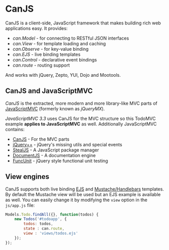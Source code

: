# CanJS

CanJS is a client-side, JavaScript framework that makes building rich web applications easy. It provides:

 - *can.Model* - for connecting to RESTful JSON interfaces
 - *can.View* - for template loading and caching
 - *can.Observe* - for key-value binding
 - *can.EJS* - live binding templates
 - *can.Control* - declarative event bindings
 - *can.route* - routing support

And works with jQuery, Zepto, YUI, Dojo and Mootools.

## CanJS and JavaScriptMVC

*CanJS* is the extracted, more modern and more library-like MVC parts of [JavaScriptMVC](http://javascriptmvc.com)
(formerly known as *jQueryMX*).

*JavaScriptMVC 3.3* uses CanJS for the MVC structure so this TodoMVC example **applies to JavaScriptMVC** as well.
Additionally JavaScriptMVC contains:

- [CanJS](http://canjs.us) - For the MVC parts
- [jQuery++](http://jquerypp.com) - jQuery's missing utils and special events
- [StealJS](http://javascriptmvc.com/docs.html#!stealjs) - A JavaScript package manager
- [DocumentJS](http://javascriptmvc.com/docs.html#!DocumentJS) - A documentation engine
- [FuncUnit](http://funcunit.com) - jQuery style functional unit testing

## View engines

CanJS supports both live binding [EJS](http://canjs.us/#can_ejs) and [Mustache/Handlebars](http://canjs.us/#can_mustache)
templates. By default the Mustache view will be used but an EJS example is available as well.
You can easily change it by modifying the `view` option in the `js/app.js` file:

```js
Models.Todo.findAll({}, function(todos) {
	new Todos('#todoapp', {
		todos: todos,
		state : can.route,
		view : 'views/todos.ejs'
	});
});
```